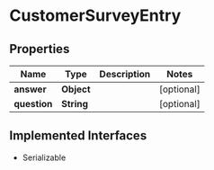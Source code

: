 

# CustomerSurveyEntry


## Properties

| Name | Type | Description | Notes |
|------------ | ------------- | ------------- | -------------|
|**answer** | **Object** |  |  [optional] |
|**question** | **String** |  |  [optional] |


## Implemented Interfaces

* Serializable



